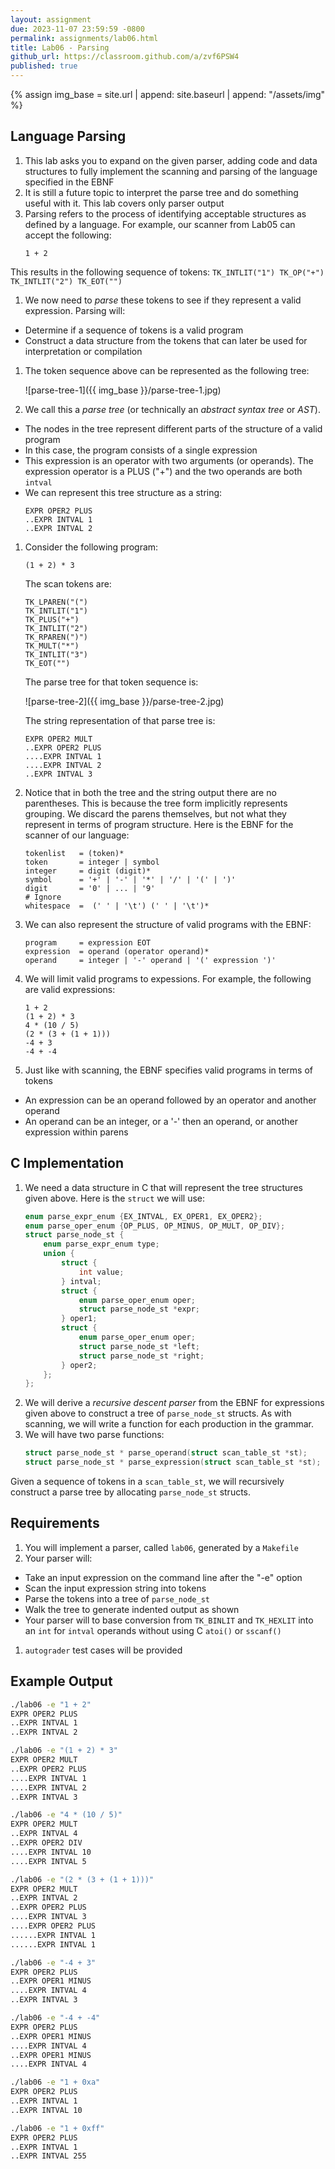 ```yaml
---
layout: assignment
due: 2023-11-07 23:59:59 -0800
permalink: assignments/lab06.html
title: Lab06 - Parsing
github_url: https://classroom.github.com/a/zvf6PSW4
published: true
---
```


{% assign img_base = site.url | append: site.baseurl | append: "/assets/img" %}

## Language Parsing

1. This lab asks you to expand on the given parser, adding code and data structures to fully implement the scanning and parsing of the language specified in the EBNF
1. It is still a future topic to interpret the parse tree and do something useful with it. This lab covers only parser output
1. Parsing refers to the process of identifying acceptable structures as defined by a language. For example, our scanner from Lab05 can accept the following:
    ```
    1 + 2
    ```
This results in the following sequence of tokens:
    ```
    TK_INTLIT("1")
    TK_OP("+")
    TK_INTLIT("2")
    TK_EOT("")
    ```
1. We now need to *parse* these tokens to see if they represent a valid expression. Parsing will: 
- Determine if a sequence of tokens is a valid program
- Construct a data structure from the tokens that can later be used for interpretation or compilation

1. The token sequence above can be represented as the following tree:

    ![parse-tree-1]({{ img_base }}/parse-tree-1.jpg)

1. We call this a *parse tree* (or technically an *abstract syntax tree* or *AST*). 
- The nodes in the tree represent different parts of the structure of a valid program
- In this case, the program consists of a single expression
- This expression is an operator with two arguments (or operands). The expression operator is a PLUS ("+") and the two operands are both `intval`
- We can represent this tree structure as a string:
    ```
    EXPR OPER2 PLUS
    ..EXPR INTVAL 1
    ..EXPR INTVAL 2
    ```
1. Consider the following program:
    ```
    (1 + 2) * 3
    ```
    The scan tokens are:
    ```
    TK_LPAREN("(")
    TK_INTLIT("1")
    TK_PLUS("+")
    TK_INTLIT("2")
    TK_RPAREN(")")
    TK_MULT("*")
    TK_INTLIT("3")
    TK_EOT("")
    ```
    The parse tree for that token sequence is:

    ![parse-tree-2]({{ img_base }}/parse-tree-2.jpg)

    The string representation of that parse tree is:
    ```
    EXPR OPER2 MULT
    ..EXPR OPER2 PLUS
    ....EXPR INTVAL 1
    ....EXPR INTVAL 2
    ..EXPR INTVAL 3
    ```

1. Notice that in both the tree and the string output there are no parentheses. This is because the tree form implicitly represents grouping. We discard the parens themselves, but not what they represent in terms of program structure.
Here is the EBNF for the scanner of our language:
    ```
    tokenlist   = (token)*
    token       = integer | symbol
    integer     = digit (digit)*
    symbol      = '+' | '-' | '*' | '/' | '(' | ')'
    digit       = '0' | ... | '9'
    # Ignore
    whitespace  =  (' ' | '\t') (' ' | '\t')*
    ```
1. We can also represent the structure of valid programs with the EBNF:
    ```
    program     = expression EOT
    expression  = operand (operator operand)*
    operand     = integer | '-' operand | '(' expression ')'
    ```
1. We will limit valid programs to expessions. For example, the following are valid expressions:
    ```
    1 + 2
    (1 + 2) * 3
    4 * (10 / 5)
    (2 * (3 + (1 + 1)))
    -4 + 3
    -4 + -4
    ```
1. Just like with scanning, the EBNF specifies valid programs in terms of tokens
- An expression can be an operand followed by an operator and another operand
- An operand can be an integer, or a '-' then an operand, or another expression within parens

## C Implementation

1. We need a data structure in C that will represent the tree structures given above. Here is the `struct` we will use:
    ```c
    enum parse_expr_enum {EX_INTVAL, EX_OPER1, EX_OPER2};
    enum parse_oper_enum {OP_PLUS, OP_MINUS, OP_MULT, OP_DIV};
    struct parse_node_st {    
        enum parse_expr_enum type;
        union {
            struct {
                int value;
            } intval;
            struct {
                enum parse_oper_enum oper;
                struct parse_node_st *expr;
            } oper1;
            struct {
                enum parse_oper_enum oper;
                struct parse_node_st *left;
                struct parse_node_st *right;
            } oper2;
        };
    };
    ```
1. We will derive a *recursive descent parser* from the EBNF for expressions given above to construct a tree of `parse_node_st` structs. As with scanning, we will write a function for each production in the grammar. 
1. We will have two parse functions:
    ```c
    struct parse_node_st * parse_operand(struct scan_table_st *st);
    struct parse_node_st * parse_expression(struct scan_table_st *st);
    ```
Given a sequence of tokens in a `scan_table_st`, we will recursively construct a parse tree by allocating `parse_node_st` structs.

## Requirements

1. You will implement a parser, called `lab06`, generated by a `Makefile`
1. Your parser will:
- Take an input expression on the command line after the "-e" option
- Scan the input expression string into tokens
- Parse the tokens into a tree of `parse_node_st`
- Walk the tree to generate indented output as shown
- Your parser will to base conversion from `TK_BINLIT` and `TK_HEXLIT` into an `int` for `intval` operands without using C `atoi()` or `sscanf()`
1. `autograder` test cases will be provided

## Example Output

```sh
./lab06 -e "1 + 2"
EXPR OPER2 PLUS
..EXPR INTVAL 1
..EXPR INTVAL 2

./lab06 -e "(1 + 2) * 3"
EXPR OPER2 MULT
..EXPR OPER2 PLUS
....EXPR INTVAL 1
....EXPR INTVAL 2
..EXPR INTVAL 3

./lab06 -e "4 * (10 / 5)"
EXPR OPER2 MULT
..EXPR INTVAL 4
..EXPR OPER2 DIV
....EXPR INTVAL 10
....EXPR INTVAL 5

./lab06 -e "(2 * (3 + (1 + 1)))"
EXPR OPER2 MULT
..EXPR INTVAL 2
..EXPR OPER2 PLUS
....EXPR INTVAL 3
....EXPR OPER2 PLUS
......EXPR INTVAL 1
......EXPR INTVAL 1

./lab06 -e "-4 + 3"
EXPR OPER2 PLUS
..EXPR OPER1 MINUS
....EXPR INTVAL 4
..EXPR INTVAL 3

./lab06 -e "-4 + -4"
EXPR OPER2 PLUS
..EXPR OPER1 MINUS
....EXPR INTVAL 4
..EXPR OPER1 MINUS
....EXPR INTVAL 4

./lab06 -e "1 + 0xa"
EXPR OPER2 PLUS
..EXPR INTVAL 1
..EXPR INTVAL 10

./lab06 -e "1 + 0xff"
EXPR OPER2 PLUS
..EXPR INTVAL 1
..EXPR INTVAL 255
```
